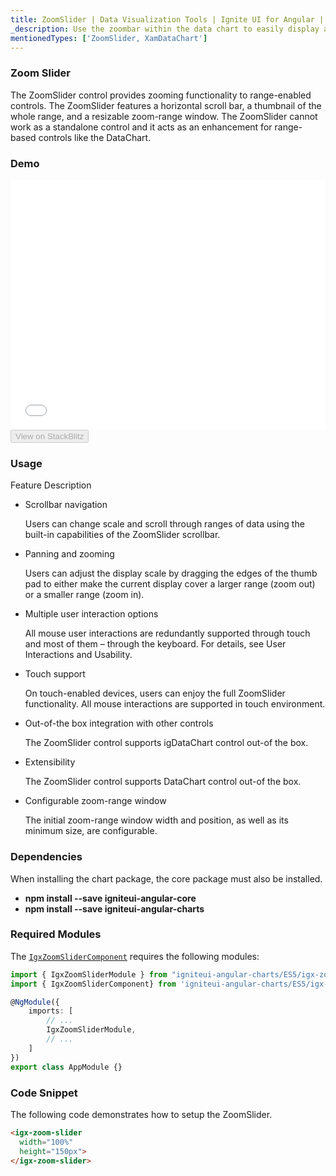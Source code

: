 ```yaml
---
title: ZoomSlider | Data Visualization Tools | Ignite UI for Angular | Data Binding | Infragistics
_description: Use the zoombar within the data chart to easily display a subset of data. It is displayed with two handles representing minimum and maximum values.
mentionedTypes: ['ZoomSlider, XamDataChart']
---
```


### Zoom Slider

The ZoomSlider control provides zooming functionality to range-enabled controls. The ZoomSlider features a horizontal scroll bar, a thumbnail of the whole range, and a resizable zoom-range window. The ZoomSlider cannot work as a standalone control and it acts as an enhancement for range-based controls like the DataChart.

### Demo

<div class="sample-container loading" style="height: 400px">
    <iframe id="zoomslider-overview-iframe" src='{environment:demosBaseUrl}/zoomslider/zoomslider-overview' width="100%" height="100%" seamless frameBorder="0" onload="onXPlatSampleIframeContentLoaded(this);"></iframe>
</div>
<div>
    <button data-localize="stackblitz" disabled class="stackblitz-btn"   data-iframe-id="zoomslider-overview" data-demos-base-url="{environment:demosBaseUrl}">View on StackBlitz
    </button>
</div>

<div class="divider--half"></div>

### Usage

Feature	Description

-   Scrollbar navigation

    Users can change scale and scroll through ranges of data using the built-in capabilities of the ZoomSlider scrollbar.

-   Panning and zooming

    Users can adjust the display scale by dragging the edges of the thumb pad to either make the current display cover a larger range (zoom out) or a smaller range (zoom in).

-   Multiple user interaction options

    All mouse user interactions are redundantly supported through touch and most of them – through the keyboard. For details, see User Interactions and Usability.

-   Touch support	

    On touch-enabled devices, users can enjoy the full ZoomSlider functionality. All mouse interactions are supported in touch environment.

-   Out-of-the box integration with other controls

    The ZoomSlider control supports igDataChart control out-of the box.

-   Extensibility	

    The ZoomSlider control supports DataChart control out-of the box. 

-   Configurable zoom-range window	

    The initial zoom-range window width and position, as well as its minimum size, are configurable. 

### Dependencies

When installing the chart package, the core package must also be installed.

-   **npm install --save igniteui-angular-core**
-   **npm install --save igniteui-angular-charts**

### Required Modules

The [`IgxZoomSliderComponent`](zoomslider_overview.md) requires the following modules:

```ts
import { IgxZoomSliderModule } from "igniteui-angular-charts/ES5/igx-zoom-slider-module";
import { IgxZoomSliderComponent} from 'igniteui-angular-charts/ES5/igx-zoom-slider-component';

@NgModule({
    imports: [
        // ...
        IgxZoomSliderModule,
        // ...
    ]
})
export class AppModule {}
```

### Code Snippet

The following code demonstrates how to setup the ZoomSlider.

```html
<igx-zoom-slider  
  width="100%"
  height="150px">
</igx-zoom-slider>
```

<div class="divider--half"></div>

